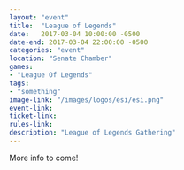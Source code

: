 ```yaml
---
layout: "event"
title:  "League of Legends"
date:   2017-03-04 10:00:00 -0500
date-end: 2017-03-04 22:00:00 -0500
categories: "event"
location: "Senate Chamber"
games:
- "League Of Legends"
tags:
- "something"
image-link: "/images/logos/esi/esi.png"
event-link:
ticket-link:
rules-link: 
description: "League of Legends Gathering"
---
```


More info to come!